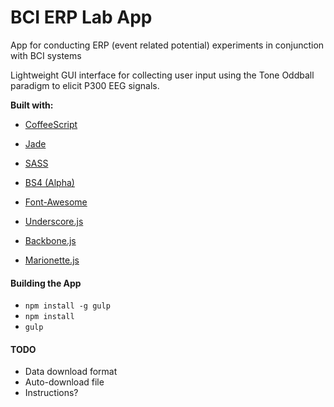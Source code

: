 # BCI ERP Lab App
App for conducting ERP (event related potential) experiments in conjunction with BCI systems

Lightweight GUI interface for collecting user input using the Tone Oddball paradigm to elicit P300 EEG signals.


**Built with:**

- [CoffeeScript](http://coffeescript.org/)

- [Jade](http://jade-lang.com/)

- [SASS](http://sass-lang.com/)

- [BS4 (Alpha)](http://v4-alpha.getbootstrap.com/)

- [Font-Awesome](http://fortawesome.github.io/Font-Awesome/icons/)

- [Underscore.js](http://underscorejs.org/)

- [Backbone.js](http://backbonejs.org/)

- [Marionette.js](http://marionettejs.com/)

#### Building the App
- ```npm install -g gulp```
- ```npm install```
- ```gulp```


#### TODO
- Data download format
- Auto-download file
- Instructions?
